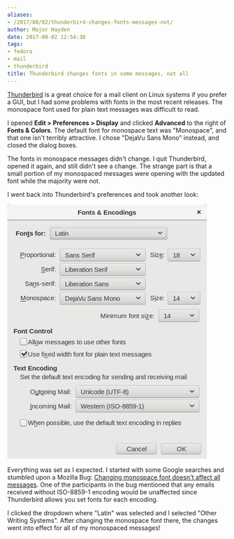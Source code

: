 ```yaml
---
aliases:
- /2017/08/02/thunderbird-changes-fonts-messages-not/
author: Major Hayden
date: 2017-08-02 12:54:38
tags:
- fedora
- mail
- thunderbird
title: Thunderbird changes fonts in some messages, not all
---
```


[Thunderbird][1] is a great choice for a mail client on Linux systems if you prefer a GUI, but I had some problems with fonts in the most recent releases. The monospace font used for plain text messages was difficult to read.

I opened **Edit > Preferences > Display** and clicked **Advanced** to the right of **Fonts & Colors**. The default font for monospace text was "Monospace", and that one isn't terribly attractive. I chose "DejaVu Sans Mono" instead, and closed the dialog boxes.

The fonts in monospace messages didn't change. I quit Thunderbird, opened it again, and still didn't see a change. The strange part is that a small portion of my monospaced messages were opening with the updated font while the majority were not.

I went back into Thunderbird's preferences and took another look:

![Screenshot-from-2017-08-02-07-48-18.png](Screenshot-from-2017-08-02-07-48-18.png "thunderbird fonts and colors panel")

Everything was set as I expected. I started with some Google searches and stumbled upon a Mozilla Bug: [Changing monospace font doesn't affect all messages][3]. One of the participants in the bug mentioned that any emails received without ISO-8859-1 encoding would be unaffected since Thunderbird allows you set fonts for each encoding.

I clicked the dropdown where "Latin" was selected and I selected "Other Writing Systems". After changing the monospace font there, the changes went into effect for all of my monospaced messages!

 [1]: https://www.mozilla.org/en-US/thunderbird/
 [3]: https://bug1234567.bugzilla.mozilla.org/show_bug.cgi?id=546877
